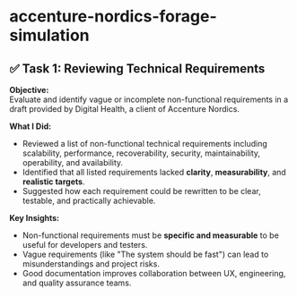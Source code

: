 # accenture-nordics-forage-simulation

## ✅ Task 1: Reviewing Technical Requirements

**Objective:**  
Evaluate and identify vague or incomplete non-functional requirements in a draft provided by Digital Health, a client of Accenture Nordics.

**What I Did:**  
- Reviewed a list of non-functional technical requirements including scalability, performance, recoverability, security, maintainability, operability, and availability.
- Identified that all listed requirements lacked **clarity**, **measurability**, and **realistic targets**.
- Suggested how each requirement could be rewritten to be clear, testable, and practically achievable.

**Key Insights:**
- Non-functional requirements must be **specific and measurable** to be useful for developers and testers.
- Vague requirements (like "The system should be fast") can lead to misunderstandings and project risks.
- Good documentation improves collaboration between UX, engineering, and quality assurance teams.
